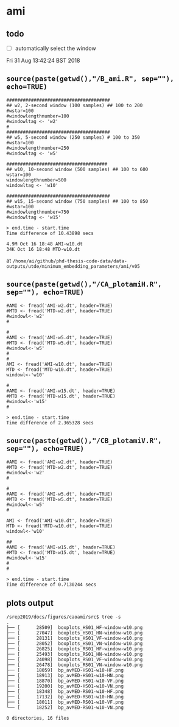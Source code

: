 # ami

## todo

* [ ] automatically select the window

Fri 31 Aug 13:42:24 BST 2018


## `source(paste(getwd(),"/B_ami.R", sep=""), echo=TRUE)`

```
######################################
## w2, 2-second window (100 samples) ## 100 to 200
#wstar=100
#windowlengthnumber=100
#windowltag <- 'w2'
#
######################################
## w5, 5-second window (250 samples) # 100 to 350
#wstar=100
#windowlengthnumber=250
#windowltag <- 'w5'

#####################################
## w10, 10-second window (500 samples) ## 100 to 600
wstar=100
windowlengthnumber=500
windowltag <- 'w10'

######################################
## w15, 15-second window (750 samples) ## 100 to 850
#wstar=100
#windowlengthnumber=750
#windowltag <- 'w15'
```


```
> end.time - start.time
Time difference of 10.43898 secs
```

```
4.9M Oct 16 18:48 AMI-w10.dt
34K Oct 16 18:48 MTD-w10.dt
```
at `/home/ai/github/phd-thesis-code-data/data-outputs/utde/minimum_embedding_parameters/ami/v05` 



## `source(paste(getwd(),"/CA_plotamiH.R", sep=""), echo=TRUE)`

```
#AMI <- fread('AMI-w2.dt', header=TRUE)
#MTD <- fread('MTD-w2.dt', header=TRUE)
#windowl<-'w2'
#

#
#AMI <- fread('AMI-w5.dt', header=TRUE)
#MTD <- fread('MTD-w5.dt', header=TRUE)
#windowl<-'w5'
#
#
AMI <- fread('AMI-w10.dt', header=TRUE)
MTD <- fread('MTD-w10.dt', header=TRUE)
windowl<-'w10'

#
#AMI <- fread('AMI-w15.dt', header=TRUE)
#MTD <- fread('MTD-w15.dt', header=TRUE)
#windowl<-'w15'
#
```



```
> end.time - start.time
Time difference of 2.365328 secs
```

 
## `source(paste(getwd(),"/CB_plotamiV.R", sep=""), echo=TRUE)`


```
#AMI <- fread('AMI-w2.dt', header=TRUE)
#MTD <- fread('MTD-w2.dt', header=TRUE)
#windowl<-'w2'
#

#
#AMI <- fread('AMI-w5.dt', header=TRUE)
#MTD <- fread('MTD-w5.dt', header=TRUE)
#windowl<-'w5'
#

AMI <- fread('AMI-w10.dt', header=TRUE)
MTD <- fread('MTD-w10.dt', header=TRUE)
windowl<-'w10'

##
#AMI <- fread('AMI-w15.dt', header=TRUE)
#MTD <- fread('MTD-w15.dt', header=TRUE)
#windowl<-'w15'
#
#
```


```
> end.time - start.time
Time difference of 0.7130244 secs
```



## plots output


```
/srep2019/docs/figures/caoami/src$ tree -s
.
├── [      28509]  boxplots_HS01_HF-window-w10.png
├── [      27047]  boxplots_HS01_HN-window-w10.png
├── [      28131]  boxplots_HS01_VF-window-w10.png
├── [      28052]  boxplots_HS01_VN-window-w10.png
├── [      26825]  boxplots_RS01_HF-window-w10.png
├── [      25493]  boxplots_RS01_HN-window-w10.png
├── [      24098]  boxplots_RS01_VF-window-w10.png
├── [      26478]  boxplots_RS01_VN-window-w10.png
├── [      18059]  bp_avMED-HS01-w10-HF.png
├── [      18913]  bp_avMED-HS01-w10-HN.png
├── [      18870]  bp_avMED-HS01-w10-VF.png
├── [      19200]  bp_avMED-HS01-w10-VN.png
├── [      18348]  bp_avMED-RS01-w10-HF.png
├── [      17132]  bp_avMED-RS01-w10-HN.png
├── [      18011]  bp_avMED-RS01-w10-VF.png
└── [      18252]  bp_avMED-RS01-w10-VN.png

0 directories, 16 files
```

